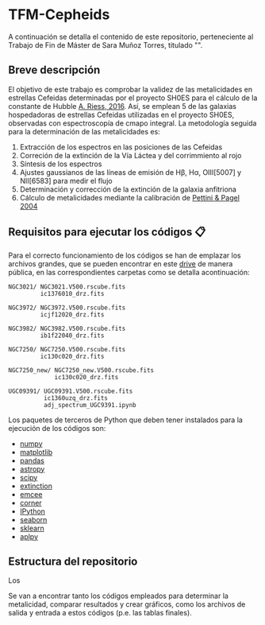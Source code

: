 # TFM-Cepheids

A continuación se detalla el contenido de este repositorio, perteneciente al Trabajo de Fin de Máster de Sara Muñoz Torres, titulado "".


## Breve descripción 

El objetivo de este trabajo es comprobar la validez de las metalicidades en estrellas Cefeidas determinadas por el proyecto SH0ES para el cálculo de la constante de Hubble [A. Riess, 2016](https://iopscience.iop.org/article/10.3847/0004-637X/826/1/56). Así, se emplean 5 de las galaxias hospedadoras de estrellas Cefeidas utilizadas en el proyecto SH0ES, observadas con espectroscopía de cmapo integral. La metodología seguida para la determinación de las metalicidades es:

 1. Extracción de los espectros en las posiciones de las Cefeidas
 2. Correción de la extinción de la Vía Láctea y del corrimmiento al rojo
 3. Síntesis de los espectros
 4. Ajustes gaussianos de las líneas de emisión de Hβ, Hα, OIII[5007] y NII[6583] para medir el flujo
 5. Determinación y corrección de la extinción de la galaxia anfitriona
 6. Cálculo de metalicidades mediante la calibración de [Pettini & Pagel 2004](https://academic.oup.com/mnras/article/348/3/L59/1280428)


## Requisitos para ejecutar los códigos 📋

Para el correcto funcionamiento de los códigos se han de emplazar los archivos grandes, que se pueden encontrar en este [drive](https://drive.google.com/drive/u/5/folders/1AHKIRPcjnqzH8-04cx5OZ3LoRAEzcBXj) de manera pública, en las correspondientes carpetas como se detalla acontinuación:

```
NGC3021/ NGC3021.V500.rscube.fits
         ic1376010_drz.fits

NGC3972/ NGC3972.V500.rscube.fits
         icjf12020_drz.fits
         
NGC3982/ NGC3982.V500.rscube.fits
         ib1f22040_drz.fits
         
NGC7250/ NGC7250.V500.rscube.fits
         ic130c020_drz.fits
         
NGC7250_new/ NGC7250_new.V500.rscube.fits
             ic130c020_drz.fits
             
UGC09391/ UGC09391.V500.rscube.fits
          ic1360uzq_drz.fits
          adj_spectrum_UGC9391.ipynb
```          

Los paquetes de terceros de Python que deben tener instalados para la ejecución de los códigos son:

- [numpy](https://numpy.org/)
- [matplotlib](https://matplotlib.org/)
- [pandas](https://pandas.pydata.org/)
- [astropy](https://www.astropy.org/)
- [scipy](https://scipy.org/)
- [extinction](https://extinction.readthedocs.io/en/latest/)
- [emcee](https://emcee.readthedocs.io/en/stable/)
- [corner](https://corner.readthedocs.io/en/latest/)
- [IPython](https://ipython.org/)
- [seaborn](https://seaborn.pydata.org/)
- [sklearn](https://scikit-learn.org/stable/)
- [aplpy](https://aplpy.readthedocs.io/en/stable/)




## Estructura del repositorio

Los 




Se van a encontrar tanto los códigos empleados para determinar la metalicidad, comparar resultados y crear gráficos, como los archivos de salida y entrada a estos códigos (p.e. las tablas finales).




